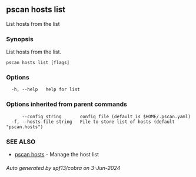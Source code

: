 ## pscan hosts list

List hosts from the list

### Synopsis

List hosts from the list.

```
pscan hosts list [flags]
```

### Options

```
  -h, --help   help for list
```

### Options inherited from parent commands

```
      --config string       config file (default is $HOME/.pscan.yaml)
  -f, --hosts-file string   File to store list of hosts (default "pscan.hosts")
```

### SEE ALSO

* [pscan hosts](pscan_hosts.md)	 - Manage the host list

###### Auto generated by spf13/cobra on 3-Jun-2024
